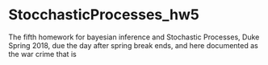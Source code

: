 # StocchasticProcesses_hw5
The fifth homework for bayesian inference and Stochastic Processes, Duke Spring 2018, due the day after spring break ends, and here documented as the war crime that is
